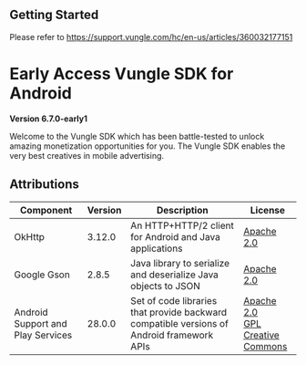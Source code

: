## Getting Started
Please refer to https://support.vungle.com/hc/en-us/articles/360032177151

Early Access Vungle SDK for Android
=======================

**Version 6.7.0-early1**

Welcome to the Vungle SDK which has been battle-tested to unlock amazing monetization opportunities for you.  The Vungle SDK enables the very best creatives in mobile advertising. 
## Attributions

| Component                         | Version | Description                                                                               | License                                                                        |
|-----------------------------------|---------|-------------------------------------------------------------------------------------------|--------------------------------------------------------------------------------|
| OkHttp                            | 3.12.0  | An HTTP+HTTP/2 client for Android and  Java applications                                  | [Apache 2.0](https://www.apache.org/licenses/LICENSE-2.0)                      |                 |
| Google Gson                       | 2.8.5   | Java library to serialize and deserialize Java objects to JSON                            | [Apache 2.0](https://www.apache.org/licenses/LICENSE-2.0)                      |
| Android Support and Play Services | 28.0.0  | Set of code libraries that provide backward compatible versions of Android framework APIs | [Apache 2.0 <br/> GPL <br/> Creative Commons](https://developer.android.com/license) |
